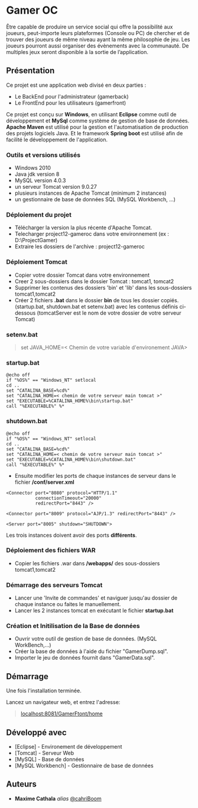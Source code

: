 # Gamer OC

Être capable de produire un service social qui offre la possibilité aux joueurs, 
peut-importe leurs plateformes (Console ou PC) de chercher et de trouver des joueurs de même niveau ayant la même philosophie de jeu.
Les joueurs pourront aussi organiser des évènements avec la communauté. De multiples jeux seront disponible à la sortie de l’application.

## Présentation

Ce projet est une application web divisé en deux parties : 
- Le BackEnd pour l'administrateur (gamerback)
- Le FrontEnd pour les utilisateurs (gamerfront)


Ce projet est conçu sur **Windows**, en utilisant **Eclipse** comme outil de développement et **MySql** comme système de gestion de base de données.
**Apache Maven** est utilisé pour la gestion et l'automatisation de production des projets logiciels Java. Et le framework **Spring boot** est utilisé afin de facilité le développement de l'application.

### Outils et versions utilisés

- Windows 2010
- Java jdk version 8
- MySQL version 4.0.3
- un serveur Tomcat version 9.0.27
- plusieurs instances de Apache Tomcat (minimum 2 instances)
- un gestionnaire de base de données SQL (MySQL Workbench, ...)

### Déploiement du projet
- Télécharger la version la plus récente d'Apache Tomcat.
- Telecharger project12-gameroc dans votre environnement (ex : D:\ProjectGamer)
- Extraire les dossiers de l'archive : project12-gameroc

### Déploiement Tomcat
- Copier votre dossier Tomcat dans votre environnement
- Creer 2 sous-dossiers dans le dossier Tomcat : tomcat1, tomcat2
- Supprimer les contenus des dossiers 'bin' et 'lib' dans les sous-dossiers tomcat1,tomcat2
- Créer 2 fichiers **.bat** dans le dossier **bin** de tous les dossier copiés. (startup.bat, shutdown.bat et setenv.bat) 
  avec les contenus définis ci-dessous (tomcatServer est le nom de votre dossier de votre serveur Tomcat) 

### **setenv.bat**
> set JAVA_HOME=< Chemin de votre variable d'environement JAVA>

### **startup.bat**
>	
	@echo off
	if "%OS%" == "Windows_NT" setlocal
	cd ..
	set "CATALINA_BASE=%cd%"
	set "CATALINA_HOME=< chemin de votre serveur main tomcat >"
	set "EXECUTABLE=%CATALINA_HOME%\bin\startup.bat"
	call "%EXECUTABLE%" %*
>
### **shutdown.bat**
>
	@echo off
	if "%OS%" == "Windows_NT" setlocal
	cd ..
	set "CATALINA_BASE=%cd%"
	set "CATALINA_HOME=< chemin de votre serveur main tomcat >"
	set "EXECUTABLE=%CATALINA_HOME%\bin\shutdown.bat"
	call "%EXECUTABLE%" %*
>

- Ensuite modifier les ports de chaque instances de serveur dans le fichier **/conf/server.xml**

>
    <Connector port="8080" protocol="HTTP/1.1"
               connectionTimeout="20000"
               redirectPort="8443" />
>
>
	<Connector port="8009" protocol="AJP/1.3" redirectPort="8443" />
>

>
	<Server port="8005" shutdown="SHUTDOWN">
>
Les trois instances doivent avoir des ports **différents**.


### Déploiement des fichiers WAR
- Copier les fichiers .war dans **/webapps/** des sous-dossiers tomcat1,tomcat2


### Démarrage des serveurs Tomcat
- Lancer une 'Invite de commandes' et naviguer jusqu'au dossier de chaque instance ou faites le manuellement.
- Lancer les 2 instances tomcat en exécutant le fichier **startup.bat**


### Création et Initilisation de la Base de données
- Ouvrir votre outil de gestion de base de données. (MySQL WorkBench,...)
- Créer la base de données à l'aide du fichier "GamerDump.sql".
- Importer le jeu de données fournit dans "GamerData.sql".


## Démarrage

Une fois l'installation terminée.

Lancez un navigateur web, et entrez l'adresse:
> [localhost:8081/GamerFtont/home](http://localhost:8081/GamerFront/home)

## Développé avec

* [Eclipse] - Environement de développement
* [Tomcat] - Serveur Web
* [MySQL] - Base de données
* [MySQL Workbench] - Gestionnaire de base de données


## Auteurs
* **Maxime Cathala** _alias_ [@cahriBoom](https://github.com/cahriBoom)

